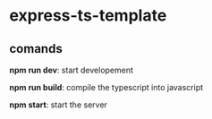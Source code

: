 # express-ts-template
## comands

<b>npm run dev</b>: start developement

<b>npm run build</b>: compile the typescript into javascript

<b>npm start</b>: start the server
